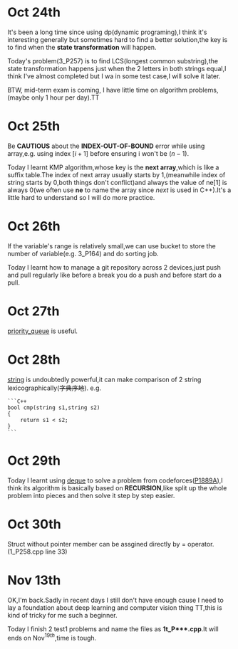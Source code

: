 # Oct 24th

It's been a long time since using dp(dynamic programing),I think it's interesting generally but sometimes hard to find a better solution,the key is to find when the __state transformation__ will happen.

Today's problem(3_P257) is to find LCS(longest common substring),the state transformation happens just when the 2 letters in both strings equal,I think I've almost completed but I wa in some test case,I will solve it later.

BTW, mid-term exam is coming, I have little time on algorithm problems,(maybe only 1 hour per day).TT

# Oct 25th

Be __CAUTIOUS__ about the __INDEX-OUT-OF-BOUND__ error while using array,e.g. using index $[i + 1]$ before ensuring i won't be $(n - 1)$.

Today I learnt KMP algorithm,whose key is the __next array__,which is like a suffix table.The index of next array usually starts by 1,(meanwhile index of string starts by 0,both things don't conflict)and always the value of ne[1] is always 0(we often use __ne__ to name the array since _next_ is used in C++).It's a little hard to understand so I will do more practice.

# Oct 26th

If the variable's range is relatively small,we can use bucket to store the number of variable(e.g. 3_P164) and do sorting job.

Today I learnt how to manage a git repository across 2 devices,just push and pull regularly like before a break you do a push and before start do a pull.

# Oct 27th

[priority_queue](https://en.cppreference.com/w/cpp/container/priority_queue#:~:text=A%20priority%20queueis%20a%20container%20adaptor%20that%20provides,the%20smallest%20element%20to%20appear%20as%20the%20top%28%29.) is useful.

# Oct 28th

[string](https://cplusplus.com/reference/string/string/) is undoubtedly powerful,it can make comparison of 2 string lexicographically(~~字典序地~~).
e.g.

    ```C++
    bool cmp(string s1,string s2)
    {
        return s1 < s2;
    }
    ```

# Oct 29th

Today I learnt using [deque](https://en.cppreference.com/w/cpp/container/deque) to solve a problem from codeforces([P1889A](https://codeforces.com/contest/1889/problem/A)),I think its algorithm is basically based on **RECURSION**,like split up the whole problem into pieces and then solve it step by step easier.

# Oct 30th

Struct without pointer member can be assgined directly by $=$ operator.(1_P258.cpp line 33)

# Nov 13th

OK,I'm back.Sadly in recent days I still don't have enough cause I need to lay a foundation about deep learning and computer vision thing TT,this is kind of tricky for me such a beginner.

Today I finish 2 test1 problems and name the files as __1t_P***.cpp__.It will ends on Nov$^{19th}$,time is tough.